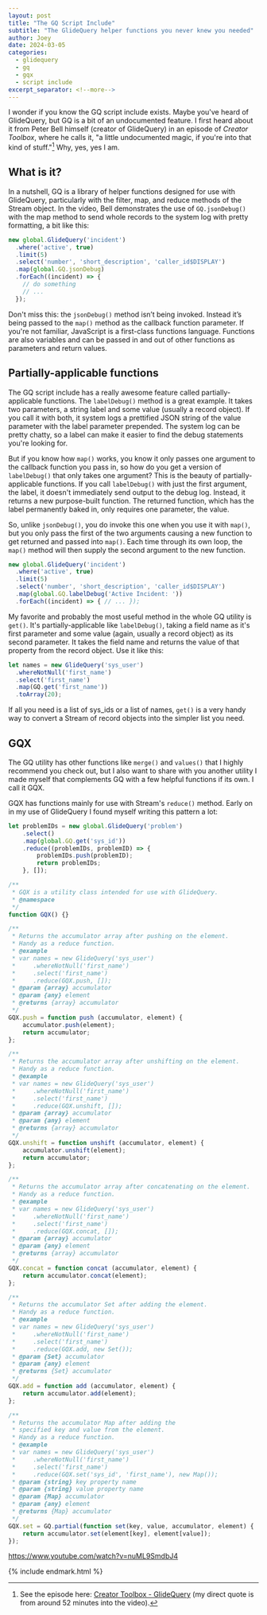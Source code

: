 ```yaml
---
layout: post
title: "The GQ Script Include"
subtitle: "The GlideQuery helper functions you never knew you needed"
author: Joey
date: 2024-03-05
categories:
  - glidequery
  - gq
  - gqx
  - script include
excerpt_separator: <!--more-->
---
```


<abbr>I wonder if you know</abbr> the <abbr>GQ</abbr> script include exists. Maybe you've heard of GlideQuery, but <abbr>GQ</abbr> is a bit of an undocumented feature. <!--more--> I first heard about it from Peter Bell himself (creator of GlideQuery) in an episode of *Creator Toolbox*, where he calls it, "a little undocumented magic, if you're into that kind of stuff."[^1] Why, yes, yes I am.

## What is it?

In a nutshell, <abbr>GQ</abbr> is a library of helper functions designed for use with GlideQuery, particularly with the filter, map, and reduce methods of the Stream object. In the video, Bell demonstrates the use of `GQ.jsonDebug()` with the map method to send whole records to the system log with pretty formatting, a bit like this:

~~~ javascript
new global.GlideQuery('incident')
  .where('active', true)
  .limit(5)
  .select('number', 'short_description', 'caller_id$DISPLAY')
  .map(global.GQ.jsonDebug)
  .forEach((incident) => {
    // do something
    // ...
  });
~~~

Don't miss this: the `jsonDebug()` method isn’t being invoked. Instead it’s being passed to the `map()` method as the callback function parameter. If you're not familiar, JavaScript is a first-class functions language. Functions are also variables and can be passed in and out of other functions as parameters and return values.

## Partially-applicable functions

The <abbr>GQ</abbr> script include has a really awesome feature called partially-applicable functions. The `labelDebug()` method is a great example. It takes two parameters, a string label and some value (usually a record object). If you call it with both, it system logs a prettified JSON string of the value parameter with the label parameter prepended. The system log can be pretty chatty, so a label can make it easier to find the debug statements you're looking for.

But if you know how `map()` works, you know it only passes one argument to the callback function you pass in, so how do you get a version of `labelDebug()` that only takes one argument? This is the beauty of partially-applicable functions. If you call `labelDebug()` with just the first argument, the label, it doesn't immediately send output to the debug log. Instead, it returns a new purpose-built function. The returned function, which has the label permanently baked in, only requires one parameter, the value.

So, unlike `jsonDebug()`, you do invoke this one when you use it with `map()`, but you only pass the first of the two arguments causing a new function to get returned and passed into `map()`. Each time through its own loop, the `map()` method will then supply the second argument to the new function.

~~~ javascript
new global.GlideQuery('incident')
  .where('active', true)
  .limit(5)
  .select('number', 'short_description', 'caller_id$DISPLAY')
  .map(global.GQ.labelDebug('Active Incident: '))
  .forEach((incident) => { // ... });
~~~

My favorite and probably the most useful method in the whole <abbr>GQ</abbr> utility is `get()`. It's partially-applicable like `labelDebug()`, taking a field name as it's first parameter and some value (again, usually a record object) as its second parameter. It takes the field name and returns the value of that property from the record object. Use it like this:

~~~ javascript
let names = new GlideQuery('sys_user')
  .whereNotNull('first_name')
  .select('first_name')
  .map(GQ.get('first_name'))
  .toArray(20);
~~~

If all you need is a list of sys_ids or a list of names, `get()` is a very handy way to convert a Stream of record objects into the simpler list you need.

## GQX

The <abbr>GQ</abbr> utility has other functions like `merge()` and `values()` that I highly recommend you check out, but I also want to share with you another utility I made myself that complements <abbr>GQ</abbr> with a few helpful functions if its own. I call it <abbr>GQX</abbr>.

GQX has functions mainly for use with Stream's `reduce()` method. Early on in my use of GlideQuery I found myself writing this pattern a lot:

~~~ javascript
let problemIDs = new global.GlideQuery('problem')
	.select()
	.map(global.GQ.get('sys_id'))
	.reduce((problemIDs, problemID) => {
		problemIDs.push(problemID);
		return problemIDs;
	}, []);
~~~




~~~ javascript
/**
 * GQX is a utility class intended for use with GlideQuery.
 * @namespace
 */
function GQX() {}

/**
 * Returns the accumulator array after pushing on the element.
 * Handy as a reduce function.
 * @example
 * var names = new GlideQuery('sys_user')
 *     .whereNotNull('first_name')
 *     .select('first_name')
 *     .reduce(GQX.push, []);
 * @param {array} accumulator
 * @param {any} element
 * @returns {array} accumulator
 */
GQX.push = function push (accumulator, element) {
	accumulator.push(element);
	return accumulator;
};

/**
 * Returns the accumulator array after unshifting on the element.
 * Handy as a reduce function.
 * @example
 * var names = new GlideQuery('sys_user')
 *     .whereNotNull('first_name')
 *     .select('first_name')
 *     .reduce(GQX.unshift, []);
 * @param {array} accumulator
 * @param {any} element
 * @returns {array} accumulator
 */
GQX.unshift = function unshift (accumulator, element) {
	accumulator.unshift(element);
	return accumulator;
};

/**
 * Returns the accumulator array after concatenating on the element.
 * Handy as a reduce function.
 * @example
 * var names = new GlideQuery('sys_user')
 *     .whereNotNull('first_name')
 *     .select('first_name')
 *     .reduce(GQX.concat, []);
 * @param {array} accumulator
 * @param {any} element
 * @returns {array} accumulator
 */
GQX.concat = function concat (accumulator, element) {
	return accumulator.concat(element);
};

/**
 * Returns the accumulator Set after adding the element.
 * Handy as a reduce function.
 * @example
 * var names = new GlideQuery('sys_user')
 *     .whereNotNull('first_name')
 *     .select('first_name')
 *     .reduce(GQX.add, new Set());
 * @param {Set} accumulator
 * @param {any} element
 * @returns {Set} accumulator
 */
GQX.add = function add (accumulator, element) {
	return accumulator.add(element);
};

/**
 * Returns the accumulator Map after adding the
 * specified key and value from the element.
 * Handy as a reduce function.
 * @example
 * var names = new GlideQuery('sys_user')
 *     .whereNotNull('first_name')
 *     .select('first_name')
 *     .reduce(GQX.set('sys_id', 'first_name'), new Map());
 * @param {string} key property name
 * @param {string} value property name
 * @param {Map} accumulator
 * @param {any} element
 * @returns {Map} accumulator
 */
GQX.set = GQ.partial(function set(key, value, accumulator, element) {
	return accumulator.set(element[key], element[value]);
});
~~~



https://www.youtube.com/watch?v=nuML9SmdbJ4





{% include endmark.html %}

[^1]: See the episode here: [Creator Toolbox - GlideQuery](https://www.youtube.com/watch?v=IobUxnK3LDo) (my direct quote is from around 52 minutes into the video).